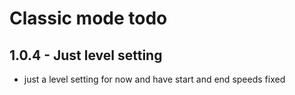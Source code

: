 # Classic mode todo

## 1.0.4 - Just level setting
* just a level setting for now and have start and end speeds fixed